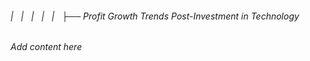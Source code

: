 ###### |   |   |   |   |   ├── Profit Growth Trends Post-Investment in Technology

*Add content here*
